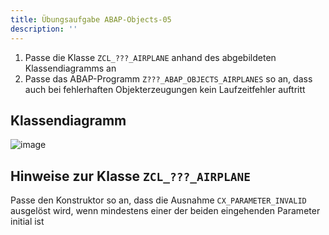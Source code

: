 ```yaml
---
title: Übungsaufgabe ABAP-Objects-05
description: ''
---
```


1. Passe die Klasse `ZCL_???_AIRPLANE` anhand des abgebildeten Klassendiagramms an
2. Passe das ABAP-Programm `Z???_ABAP_OBJECTS_AIRPLANES` so an, dass auch bei fehlerhaften Objekterzeugungen kein Laufzeitfehler auftritt

## Klassendiagramm
![image](https://user-images.githubusercontent.com/47243617/204771669-21d46c2f-da93-4047-9769-b4f47723ce53.png)

## Hinweise zur Klasse `ZCL_???_AIRPLANE`
Passe den Konstruktor so an, dass die Ausnahme `CX_PARAMETER_INVALID` ausgelöst wird, wenn mindestens einer der beiden eingehenden Parameter initial ist 

